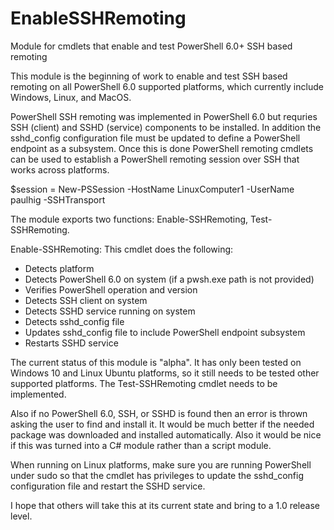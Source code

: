 # EnableSSHRemoting
Module for cmdlets that enable and test PowerShell 6.0+ SSH based remoting  

This module is the beginning of work to enable and test SSH based remoting on all PowerShell 6.0 supported platforms, which currently include Windows, Linux, and MacOS.  

PowerShell SSH remoting was implemented in PowerShell 6.0 but requries SSH (client) and SSHD (service) components to be installed. In addition the sshd_config configuration file must be updated to define a PowerShell endpoint as a subsystem. Once this is done PowerShell remoting cmdlets can be used to establish a PowerShell remoting session over SSH that works across platforms.  

$session = New-PSSession -HostName LinuxComputer1 -UserName paulhig -SSHTransport

The module exports two functions: Enable-SSHRemoting, Test-SSHRemoting.  

Enable-SSHRemoting:
This cmdlet does the following:
 - Detects platform
 - Detects PowerShell 6.0 on system (if a pwsh.exe path is not provided)
 - Verifies PowerShell operation and version
 - Detects SSH client on system
 - Detects SSHD service running on system
 - Detects sshd_config file
 - Updates sshd_config file to include PowerShell endpoint subsystem
 - Restarts SSHD service

The current status of this module is "alpha". It has only been tested on Windows 10 and Linux Ubuntu platforms, so it still needs to be tested other supported platforms. The Test-SSHRemoting cmdlet needs to be implemented.  

Also if no PowerShell 6.0, SSH, or SSHD is found then an error is thrown asking the user to find and install it. It would be much better if the needed package was downloaded and installed automatically. Also it would be nice if this was turned into a C# module rather than a script module.  

When running on Linux platforms, make sure you are running PowerShell under sudo so that the cmdlet has privileges to update the sshd_config configuration file and restart the SSHD service.

I hope that others will take this at its current state and bring to a 1.0 release level.  
